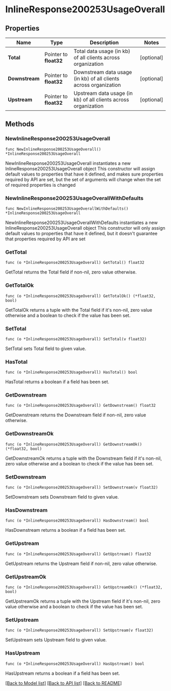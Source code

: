 # InlineResponse200253UsageOverall

## Properties

Name | Type | Description | Notes
------------ | ------------- | ------------- | -------------
**Total** | Pointer to **float32** | Total data usage (in kb) of all clients across organization | [optional] 
**Downstream** | Pointer to **float32** | Downstream data usage (in kb) of all clients across organization | [optional] 
**Upstream** | Pointer to **float32** | Upstream data usage (in kb) of all clients across organization | [optional] 

## Methods

### NewInlineResponse200253UsageOverall

`func NewInlineResponse200253UsageOverall() *InlineResponse200253UsageOverall`

NewInlineResponse200253UsageOverall instantiates a new InlineResponse200253UsageOverall object
This constructor will assign default values to properties that have it defined,
and makes sure properties required by API are set, but the set of arguments
will change when the set of required properties is changed

### NewInlineResponse200253UsageOverallWithDefaults

`func NewInlineResponse200253UsageOverallWithDefaults() *InlineResponse200253UsageOverall`

NewInlineResponse200253UsageOverallWithDefaults instantiates a new InlineResponse200253UsageOverall object
This constructor will only assign default values to properties that have it defined,
but it doesn't guarantee that properties required by API are set

### GetTotal

`func (o *InlineResponse200253UsageOverall) GetTotal() float32`

GetTotal returns the Total field if non-nil, zero value otherwise.

### GetTotalOk

`func (o *InlineResponse200253UsageOverall) GetTotalOk() (*float32, bool)`

GetTotalOk returns a tuple with the Total field if it's non-nil, zero value otherwise
and a boolean to check if the value has been set.

### SetTotal

`func (o *InlineResponse200253UsageOverall) SetTotal(v float32)`

SetTotal sets Total field to given value.

### HasTotal

`func (o *InlineResponse200253UsageOverall) HasTotal() bool`

HasTotal returns a boolean if a field has been set.

### GetDownstream

`func (o *InlineResponse200253UsageOverall) GetDownstream() float32`

GetDownstream returns the Downstream field if non-nil, zero value otherwise.

### GetDownstreamOk

`func (o *InlineResponse200253UsageOverall) GetDownstreamOk() (*float32, bool)`

GetDownstreamOk returns a tuple with the Downstream field if it's non-nil, zero value otherwise
and a boolean to check if the value has been set.

### SetDownstream

`func (o *InlineResponse200253UsageOverall) SetDownstream(v float32)`

SetDownstream sets Downstream field to given value.

### HasDownstream

`func (o *InlineResponse200253UsageOverall) HasDownstream() bool`

HasDownstream returns a boolean if a field has been set.

### GetUpstream

`func (o *InlineResponse200253UsageOverall) GetUpstream() float32`

GetUpstream returns the Upstream field if non-nil, zero value otherwise.

### GetUpstreamOk

`func (o *InlineResponse200253UsageOverall) GetUpstreamOk() (*float32, bool)`

GetUpstreamOk returns a tuple with the Upstream field if it's non-nil, zero value otherwise
and a boolean to check if the value has been set.

### SetUpstream

`func (o *InlineResponse200253UsageOverall) SetUpstream(v float32)`

SetUpstream sets Upstream field to given value.

### HasUpstream

`func (o *InlineResponse200253UsageOverall) HasUpstream() bool`

HasUpstream returns a boolean if a field has been set.


[[Back to Model list]](../README.md#documentation-for-models) [[Back to API list]](../README.md#documentation-for-api-endpoints) [[Back to README]](../README.md)


